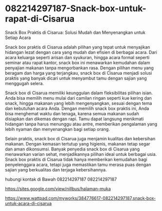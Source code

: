 # 082214297187-Snack-box-untuk-rapat-di-Cisarua
Snack Box Praktis di Cisarua: Solusi Mudah dan Menyenangkan untuk Setiap Acara

Snack box praktis di Cisarua adalah pilihan yang tepat untuk menyajikan hidangan lezat dengan cara yang mudah dan efisien di berbagai acara. Dari acara keluarga seperti arisan dan syukuran, hingga acara formal seperti seminar atau rapat kantor, snack box ini menawarkan kemudahan dalam penyajian makanan tanpa mengorbankan rasa. Dengan pilihan menu yang beragam dan harga yang terjangkau, snack box di Cisarua menjadi solusi praktis yang banyak dicari untuk menyambut tamu dengan sajian yang menggugah selera.

Snack box di Cisarua memiliki keunggulan dalam fleksibilitas pilihan isian. Anda bisa memilih menu mulai dari camilan ringan seperti kue kering dan snack, hingga makanan yang lebih mengenyangkan, sesuai dengan tema dan kebutuhan acara Anda. Dengan memilih snack box praktis ini, Anda bisa menghemat waktu dan tenaga, karena semua makanan sudah disiapkan dan dikemas dengan rapi. Tamu dapat langsung menikmati hidangan tanpa harus menunggu atau antre, memberikan pengalaman yang lebih nyaman dan menyenangkan bagi setiap orang.

Selain praktis, snack box di Cisarua juga menjamin kualitas dan kebersihan makanan. Dengan kemasan tertutup yang higienis, makanan tetap segar dan aman dikonsumsi. Banyak penyedia snack box di Cisarua yang menawarkan varian sehat, menjadikannya pilihan ideal untuk berbagai usia. Snack box praktis di Cisarua tidak hanya memberikan kemudahan bagi penyelenggara acara, tetapi juga memastikan tamu merasa puas dengan sajian yang berkualitas dan terjaga kebersihannya.

hubungi kontak di Bawah
082214297187
082214297187

https://sites.google.com/view/nillbus/halaman-muka

https://www.wattpad.com/myworks/384776617-082214297187,snack-box-untuk-acara-di-cisarua
